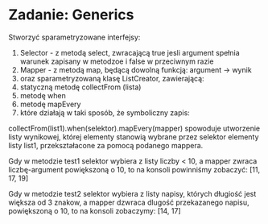 # Zadanie: Generics
Stworzyć sparametryzowane interfejsy:

1. Selector - z metodą select, zwracającą true jesli argument spełnia warunek zapisany w metodzoe i false w przeciwnym razie
2. Mapper - z metodą map, będącą dowolną funkcją: argument -> wynik
3. oraz sparametryzowaną klasę ListCreator, zawierającą:
4. statyczną metodę collectFrom (lista)
5. metodę when
6. metodę mapEvery
7. które działają w taki sposób, że symboliczny zapis:

collectFrom(list1).when(selektor).mapEvery(mapper)
spowoduje utworzenie listy wynikowej, której elementy stanowią wybrane przez selektor elementy listy list1, przekształacone za pomocą podanego mappera.

Gdy w metodzie test1 selektor wybiera z listy liczby < 10, a mapper zwraca liczbę-argument powiększoną o 10, to na konsoli powinniśmy zobaczyć: [11, 17, 19]

Gdy w metodzie test2 selektor wybiera z listy napisy, których długiość jest większa od 3 znakow, a mapper dzwraca dlugość przekazanego napisu, powiększoną o 10, to na konsoli zobaczymy: [14, 17]
